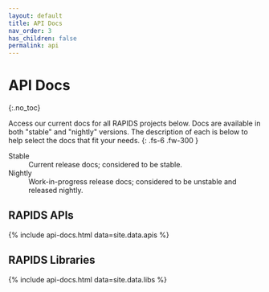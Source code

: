 ```yaml
---
layout: default
title: API Docs
nav_order: 3
has_children: false
permalink: api
---
```


# API Docs
{:.no_toc}

Access our current docs for all RAPIDS projects below. Docs are available in
both "stable" and "nightly" versions. The description of each is below to help
select the docs that fit your needs.
{: .fs-6 .fw-300 }
<dl>
  <dt>Stable</dt>
  <dd>Current release docs; considered to be stable.</dd>
  <dt>Nightly</dt>
  <dd>Work-in-progress release docs; considered to be unstable and released nightly.</dd>
</dl>

## RAPIDS APIs

{% include api-docs.html data=site.data.apis %}

## RAPIDS Libraries

{% include api-docs.html data=site.data.libs %}
